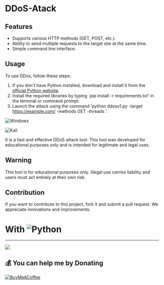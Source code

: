 # DDoS-Atack

## Features
- Supports various HTTP methods (GET, POST, etc.).
- Ability to send multiple requests to the target site at the same time.
- Simple command line interface.

## Usage

To use DDos, follow these steps:

1. If you don't have Python installed, download and install it from the [official Python website](https://www.python.org/downloads/).
2. Install the required libraries by typing `pip install -r requirements.txt' in the terminal or command prompt.
3. Launch the attack using the command 'python ddosv1.py -target https://example.com/ -methods GET -threads <threads>'.

![Windows](https://i.imgur.com/JYmNXyt.png)

![Kali](https://i.imgur.com/wqxvFjq.png)

It is a fast and effective DDoS attack tool. This tool was developed for educational purposes only and is intended for legitimate and legal uses.

## Warning
This tool is for educational purposes only. Illegal use carries liability and users must act entirely at their own risk.

## Contribution
If you want to contribute to this project, fork it and submit a pull request. We appreciate innovations and improvements.

# With ![Python](https://img.shields.io/badge/python-3670A0?style=for-the-badge&logo=python&logoColor=ffdd54)

---
[![](https://visitcount.itsvg.in/api?id=omicr0nn&icon=3&color=0)](https://visitcount.itsvg.in)

  ## 💰 You can help me by Donating
  [![BuyMeACoffee](https://img.shields.io/badge/Buy%20Me%20a%20Coffee-ffdd00?style=for-the-badge&logo=buy-me-a-coffee&logoColor=black)](https://www.buymeacoffee.com/omicr0n) 

